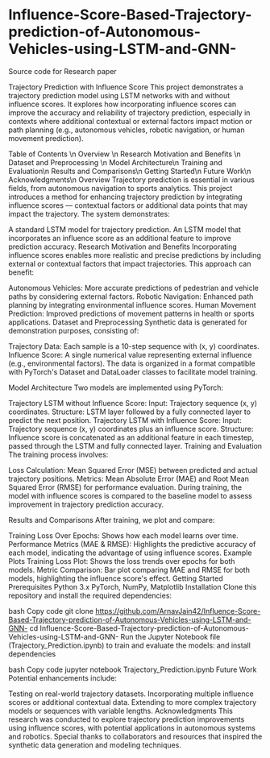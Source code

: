 # Influence-Score-Based-Trajectory-prediction-of-Autonomous-Vehicles-using-LSTM-and-GNN-
Source code for Research paper

Trajectory Prediction with Influence Score
This project demonstrates a trajectory prediction model using LSTM networks with and without influence scores. It explores how incorporating influence scores can improve the accuracy and reliability of trajectory prediction, especially in contexts where additional contextual or external factors impact motion or path planning (e.g., autonomous vehicles, robotic navigation, or human movement prediction).

Table of Contents \n
Overview \n
Research Motivation and Benefits \n
Dataset and Preprocessing \n
Model Architecture\n
Training and Evaluation\n
Results and Comparisons\n
Getting Started\n
Future Work\n
Acknowledgments\n
Overview
Trajectory prediction is essential in various fields, from autonomous navigation to sports analytics. This project introduces a method for enhancing trajectory prediction by integrating influence scores — contextual factors or additional data points that may impact the trajectory. The system demonstrates:

A standard LSTM model for trajectory prediction.
An LSTM model that incorporates an influence score as an additional feature to improve prediction accuracy.
Research Motivation and Benefits
Incorporating influence scores enables more realistic and precise predictions by including external or contextual factors that impact trajectories. This approach can benefit:

Autonomous Vehicles: More accurate predictions of pedestrian and vehicle paths by considering external factors.
Robotic Navigation: Enhanced path planning by integrating environmental influence scores.
Human Movement Prediction: Improved predictions of movement patterns in health or sports applications.
Dataset and Preprocessing
Synthetic data is generated for demonstration purposes, consisting of:

Trajectory Data: Each sample is a 10-step sequence with (x, y) coordinates.
Influence Score: A single numerical value representing external influence (e.g., environmental factors).
The data is organized in a format compatible with PyTorch's Dataset and DataLoader classes to facilitate model training.

Model Architecture
Two models are implemented using PyTorch:

Trajectory LSTM without Influence Score:
Input: Trajectory sequence (x, y) coordinates.
Structure: LSTM layer followed by a fully connected layer to predict the next position.
Trajectory LSTM with Influence Score:
Input: Trajectory sequence (x, y) coordinates plus an influence score.
Structure: Influence score is concatenated as an additional feature in each timestep, passed through the LSTM and fully connected layer.
Training and Evaluation
The training process involves:

Loss Calculation: Mean Squared Error (MSE) between predicted and actual trajectory positions.
Metrics: Mean Absolute Error (MAE) and Root Mean Squared Error (RMSE) for performance evaluation.
During training, the model with influence scores is compared to the baseline model to assess improvement in trajectory prediction accuracy.

Results and Comparisons
After training, we plot and compare:

Training Loss Over Epochs: Shows how each model learns over time.
Performance Metrics (MAE & RMSE): Highlights the predictive accuracy of each model, indicating the advantage of using influence scores.
Example Plots
Training Loss Plot: Shows the loss trends over epochs for both models.
Metric Comparison: Bar plot comparing MAE and RMSE for both models, highlighting the influence score's effect.
Getting Started
Prerequisites
Python 3.x
PyTorch, NumPy, Matplotlib
Installation
Clone this repository and install the required dependencies:

bash
Copy code
git clone https://github.com/ArnavJain42/Influence-Score-Based-Trajectory-prediction-of-Autonomous-Vehicles-using-LSTM-and-GNN-
cd Influence-Score-Based-Trajectory-prediction-of-Autonomous-Vehicles-using-LSTM-and-GNN-
Run the Jupyter Notebook file (Trajectory_Prediction.ipynb) to train and evaluate the models:
and install dependencies

bash
Copy code
jupyter notebook Trajectory_Prediction.ipynb
Future Work
Potential enhancements include:

Testing on real-world trajectory datasets.
Incorporating multiple influence scores or additional contextual data.
Extending to more complex trajectory models or sequences with variable lengths.
Acknowledgments
This research was conducted to explore trajectory prediction improvements using influence scores, with potential applications in autonomous systems and robotics. Special thanks to collaborators and resources that inspired the synthetic data generation and modeling techniques.
